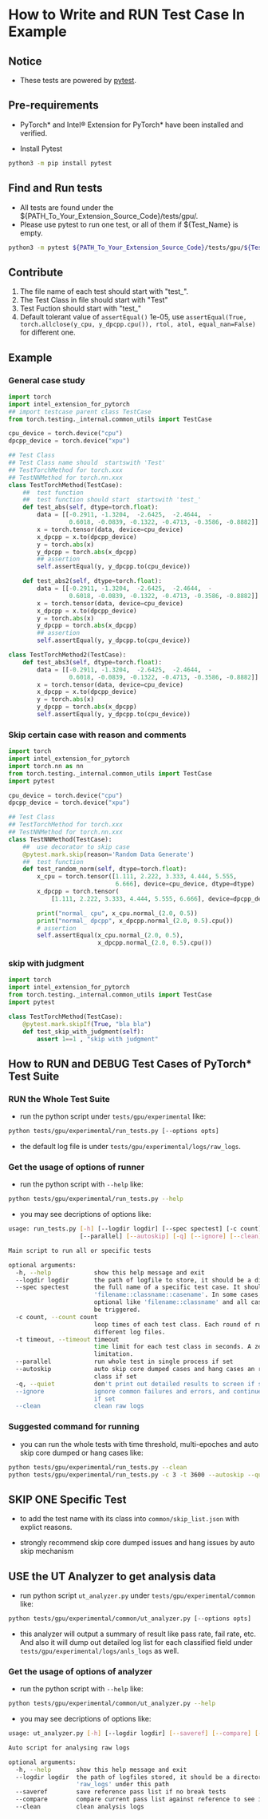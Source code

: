 # How to Write and RUN Test Case In Example

## Notice

* These tests are powered by [pytest](https://docs.pytest.org/).

## Pre-requirements

* PyTorch\* and Intel® Extension for PyTorch\* have been installed and verified.

* Install Pytest

```bash
python3 -m pip install pytest
```

## Find and Run tests

* All tests are found under the ${PATH_To_Your_Extension_Source_Code}/tests/gpu/.
* Please use pytest to run one test, or all of them if ${Test_Name} is empty.

```bash
python3 -m pytest ${PATH_To_Your_Extension_Source_Code}/tests/gpu/${Test_Name}
```

## Contribute

1. The file name of each test should start with "test_".
2. The Test Class in file should start with "Test"
3. Test Fuction should start with "test_"
4. Default tolerant value of `assertEqual()` 1e-05, use `assertEqual(True, torch.allclose(y_cpu, y_dpcpp.cpu()), rtol, atol, equal_nan=False)` for different one.

## Example

### General case study

```python
import torch
import intel_extension_for_pytorch
## import testcase parent class TestCase
from torch.testing._internal.common_utils import TestCase

cpu_device = torch.device("cpu")
dpcpp_device = torch.device("xpu")

## Test Class
## Test Class name should  startswith 'Test'
## TestTorchMethod for torch.xxx
## TestNNMethod for torch.nn.xxx
class TestTorchMethod(TestCase):
    ##  test function
    ##  test function should start  startswith 'test_'
    def test_abs(self, dtype=torch.float):
        data = [[-0.2911, -1.3204,  -2.6425,  -2.4644,  -
                 0.6018, -0.0839, -0.1322, -0.4713, -0.3586, -0.8882]]
        x = torch.tensor(data, device=cpu_device)
        x_dpcpp = x.to(dpcpp_device)
        y = torch.abs(x)
        y_dpcpp = torch.abs(x_dpcpp)
        ## assertion
        self.assertEqual(y, y_dpcpp.to(cpu_device))

    def test_abs2(self, dtype=torch.float):
        data = [[-0.2911, -1.3204,  -2.6425,  -2.4644,  -
                 0.6018, -0.0839, -0.1322, -0.4713, -0.3586, -0.8882]]
        x = torch.tensor(data, device=cpu_device)
        x_dpcpp = x.to(dpcpp_device)
        y = torch.abs(x)
        y_dpcpp = torch.abs(x_dpcpp)
        ## assertion
        self.assertEqual(y, y_dpcpp.to(cpu_device))

class TestTorchMethod2(TestCase):
    def test_abs3(self, dtype=torch.float):
        data = [[-0.2911, -1.3204,  -2.6425,  -2.4644,  -
                 0.6018, -0.0839, -0.1322, -0.4713, -0.3586, -0.8882]]
        x = torch.tensor(data, device=cpu_device)
        x_dpcpp = x.to(dpcpp_device)
        y = torch.abs(x)
        y_dpcpp = torch.abs(x_dpcpp)
        self.assertEqual(y, y_dpcpp.to(cpu_device))
```

### Skip certain case with reason and comments

```python
import torch
import intel_extension_for_pytorch
import torch.nn as nn
from torch.testing._internal.common_utils import TestCase
import pytest

cpu_device = torch.device("cpu")
dpcpp_device = torch.device("xpu")

## Test Class
## TestTorchMethod for torch.xxx
## TestNNMethod for torch.nn.xxx
class TestNNMethod(TestCase):
    ##  use decorator to skip case
    @pytest.mark.skip(reason='Random Data Generate')
    ##  test function
    def test_random_norm(self, dtype=torch.float):
        x_cpu = torch.tensor([1.111, 2.222, 3.333, 4.444, 5.555,
                              6.666], device=cpu_device, dtype=dtype)
        x_dpcpp = torch.tensor(
            [1.111, 2.222, 3.333, 4.444, 5.555, 6.666], device=dpcpp_device, dtype=dtype)

        print("normal_ cpu", x_cpu.normal_(2.0, 0.5))
        print("normal_ dpcpp", x_dpcpp.normal_(2.0, 0.5).cpu())
        # assertion
        self.assertEqual(x_cpu.normal_(2.0, 0.5),
                         x_dpcpp.normal_(2.0, 0.5).cpu())
```

### skip with judgment

```python
import torch
import intel_extension_for_pytorch
from torch.testing._internal.common_utils import TestCase
import pytest

class TestTorchMethod(TestCase):
    @pytest.mark.skipIf(True, "bla bla")
    def test_skip_with_judgment(self):
        assert 1==1 , "skip with judgment"

```



## How to RUN and DEBUG Test Cases of PyTorch\* Test Suite

### RUN the Whole Test Suite

* run the python script under `tests/gpu/experimental` like:

```bash
python tests/gpu/experimental/run_tests.py [--options opts]
```

* the default log file is under `tests/gpu/experimental/logs/raw_logs`.

### Get the usage of options of runner

* run the python script with `--help` like:

```bash
python tests/gpu/experimental/run_tests.py --help
```

* you may see decriptions of options like:

```bash
usage: run_tests.py [-h] [--logdir logdir] [--spec spectest] [-c count] [-t timeout]
                    [--parallel] [--autoskip] [-q] [--ignore] [--clean]

Main script to run all or specific tests

optional arguments:
  -h, --help            show this help message and exit
  --logdir logdir       the path of logfile to store, it should be a directory
  --spec spectest       the full name of a specific test case. It should be in format:
                        'filename::classname::casename'. In some cases, the case name is
                        optional like 'filename::classname' and all cases in the test class will
                        be triggered.
  -c count, --count count
                        loop times of each test class. Each round of run will be logged into
                        different log files.
  -t timeout, --timeout timeout
                        time limit for each test class in seconds. A zero stand for non-
                        limitation.
  --parallel            run whole test in single process if set
  --autoskip            auto skip core dumped cases and hang cases an re-run corresponding test
                        class if set
  -q, --quiet           don't print out detailed results to screen if set
  --ignore              ignore common failures and errors, and continue to run next test class
                        if set
  --clean               clean raw logs
```

### Suggested command for running

* you can run the whole tests with time threshold, multi-epoches and auto skip core dumped or hang cases like:

```bash
python tests/gpu/experimental/run_tests.py --clean
python tests/gpu/experimental/run_tests.py -c 3 -t 3600 --autoskip --quiet
```

## SKIP ONE Specific Test

* to add the test name with its class into `common/skip_list.json` with explict reasons.

* strongly recommend skip core dumped issues and hang issues by auto skip mechanism

## USE the UT Analyzer to get analysis data

* run python script `ut_analyzer.py` under `tests/gpu/experimental/common` like:

```bash
python tests/gpu/experimental/common/ut_analyzer.py [--options opts]
```

* this analyzer will output a summary of result like pass rate, fail rate, etc. And also it will dump out detailed log list for each classified field under `tests/gpu/experimental/logs/anls_logs` as well.

### Get the usage of options of analyzer

* run the python script with `--help` like:

```bash
python tests/gpu/experimental/common/ut_analyzer.py --help
```

* you may see decriptions of options like:

```bash
usage: ut_analyzer.py [-h] [--logdir logdir] [--saveref] [--compare] [--clean]

Auto script for analysing raw logs

optional arguments:
  -h, --help       show this help message and exit
  --logdir logdir  the path of logfiles stored, it should be a directory and must have
                   'raw_logs' under this path
  --saveref        save reference pass list if no break tests
  --compare        compare current pass list against reference to see if regression occurred
  --clean          clean analysis logs
```
